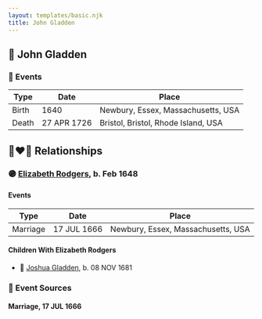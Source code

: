 ```yaml
---
layout: templates/basic.njk
title: John Gladden
---
```

## 🔵 John Gladden

### 📆 Events

Type | Date | Place
------ | ------ | ------
Birth | 1640 | Newbury, Essex, Massachusetts, USA
Death | 27 APR 1726 | Bristol, Bristol, Rhode Island, USA

## 👩‍❤️‍👨 Relationships

### 🟣 [Elizabeth Rodgers](/people/3/38364590), b. Feb 1648

#### Events

Type | Date | Place
------ | ------ | ------
Marriage | 17 JUL 1666 | Newbury, Essex, Massachusetts, USA
#### Children With Elizabeth Rodgers
* 🔵 [Joshua Gladden](/people/9/97378440), b. 08 NOV 1681
### 📰 Event Sources

#### <a id="event-ac64812f-efe6-4076-b016-79f68c4a4052"></a> Marriage, 17 JUL 1666
